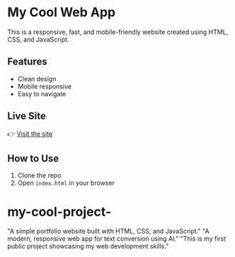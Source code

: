 # My Cool Web App
This is a responsive, fast, and mobile-friendly website created using HTML, CSS, and JavaScript.

## Features
- Clean design
- Mobile responsive
- Easy to navigate

## Live Site
👉 [Visit the site](https://rishabh-1-7.github.io/my-cool-web-app)

## How to Use
1. Clone the repo
2. Open `index.html` in your browser




# my-cool-project-
"A simple portfolio website built with HTML, CSS, and JavaScript."  "A modern, responsive web app for text conversion using AI."  "This is my first public project showcasing my web development skills."
